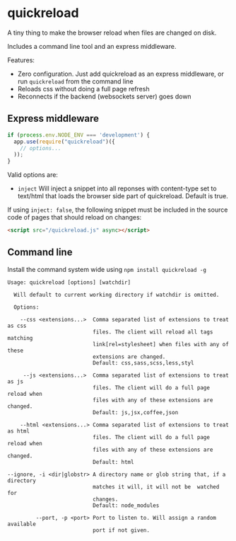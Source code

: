 # quickreload

A tiny thing to make the browser reload when files are changed on disk.

Includes a command line tool and an express middleware.

Features:

- Zero configuration. Just add quickreload as an express middleware, or run `quickreload` from the command line
- Reloads css without doing a full page refresh
- Reconnects if the backend (websockets server) goes down

## Express middleware

```js
if (process.env.NODE_ENV === 'development') {
  app.use(require("quickreload")({
    // options...
  ));
}
```

Valid options are:

- `inject` Will inject a snippet into all reponses with content-type set to text/html that loads the browser side part of quickreload. Default is true.

If using `inject: false`, the following snippet must be included in the source code of pages that should reload on changes:

```html
<script src="/quickreload.js" async></script>
```

## Command line

Install the command system wide using `npm install quickreload -g`

```
Usage: quickreload [options] [watchdir]

  Will default to current working directory if watchdir is omitted.

  Options:

    --css <extensions...>  Comma separated list of extensions to treat as css
                           files. The client will reload all tags matching
                           link[rel=stylesheet] when files with any of these
                           extensions are changed.
                           Default: css,sass,scss,less,styl

     --js <extensions...>  Comma separated list of extensions to treat as js
                           files. The client will do a full page reload when
                           files with any of these extensions are changed.
                           Default: js,jsx,coffee,json

    --html <extensions...> Comma separated list of extensions to treat as html
                           files. The client will do a full page reload when
                           files with any of these extensions are changed.
                           Default: html

--ignore, -i <dir|globstr> A directory name or glob string that, if a directory
                           matches it will, it will not be  watched for
                           changes.
                           Default: node_modules

         --port, -p <port> Port to listen to. Will assign a random available
                           port if not given.
```
